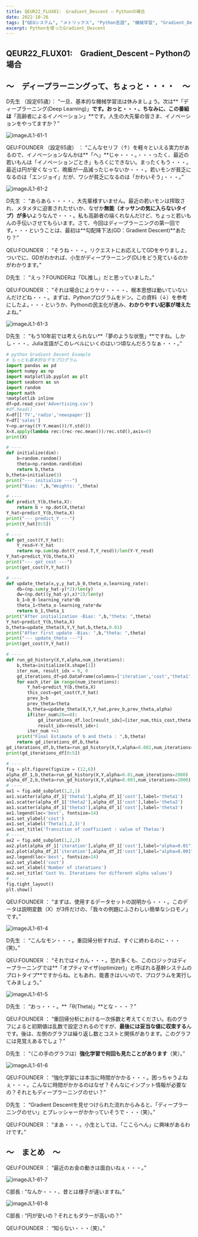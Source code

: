 ```yaml
---
title: QEUR22_FLUX01:　Gradient_Descent – Pythonの場合
date: 2022-10-26
tags: ["QEUシステム", "メトリックス", "Python言語", "機械学習", "Gradient_Descent", "ディープラーニング"]
excerpt: Pythonを使ったGradient_Descent
---
```


## QEUR22_FLUX01:　Gradient_Descent – Pythonの場合

## ～　ディープラーニングって、ちょっと・・・・　～

D先生 （設定65歳）： “一旦、基本的な機械学習法は休みましょう。次は**「ディープラーニング(Deep Learning)」**です。おっと・・・、ちなみに、この番組は**「高齢者によるイノベーション」**です。人生の大先輩の皆さま、イノベーションをやってますか？”

![imageJL1-61-1](/2022-10-26-QEUR22_FLUX01/imageJL1-61-1.jpg)

QEU:FOUNDER （設定65歳） ： “こんなセリフ（↑）を軽々といえる実力があるので、イノベーションなんかは**「へ」**じゃ・・・。・・・ったく、最近の若いもんは「イノベーションごとき」もろくにできない。まったくもう・・・。最近は円が安くなって、晩飯が一品減ったじゃないか・・・。若いモンが貧乏になるのは「エンジョイ」だが、ワシが貧乏になるのは「かわいそう」・・・。”

![imageJL1-61-2](/2022-10-26-QEUR22_FLUX01/imageJL1-61-2.jpg)

D先生 ： “あらあら・・・・、大先輩様すいません。最近の若いモンは搾取され、メタメタに迫害されたせいか、なぜか**無能（オッサンの気に入らないタイプ）が多い**ようなんで・・・。私も高齢者の端くれなんだけど、ちょっと若いもんの手伝いさせてもらいます。さて、今回はディープラーニングの第一回です。・・・ということは、最初は**勾配降下法(GD：Gradient Descent)**あたり？”

QEU:FOUNDER ： “そうね・・・。リクエストにお応えしてGDをやりましょ。ついでに、GDがわかれば、小生がディープラーニング(DL)をどう見ているのかがわかります。”

D先生 ： “えっ？FOUNDERは「DL推し」だと思っていました。”

QEU:FOUNDER ： “それは場合によりケリ・・・・、根本思想は動いていないんだけどね・・・。まずは、Pythonプログラムをドン。この資料（↓）を参考にしたよ。・・・というか、Pythonの民主化が進み、**わかりやすい記事が増えた**よね。”

![imageJL1-61-3](/2022-10-26-QEUR22_FLUX01/imageJL1-61-3.jpg)

D先生 ： “もう10年前では考えられない**「夢のような状態」**ですね。しかし・・・、Julia言語がこのレベルにいくのはいつ頃なんだろうなぁ・・・。”

```python
# python Gradient Decent Example
# もっとも基本的なデモプログラム
import pandas as pd
import numpy as np
import matplotlib.pyplot as plt
import seaborn as sn
import random
import math
%matplotlib inline
df=pd.read_csv('Advertising.csv')
#df.head()
X=df[['TV','radio','newspaper']]
Y=df['sales']
Y=np.array((Y-Y.mean())/Y.std())
X=X.apply(lambda rec:(rec-rec.mean())/rec.std(),axis=0)
print(X)

# ----
def initialize(dim):
    b=random.random()
    theta=np.random.rand(dim)
    return b,theta
b,theta=initialize(3)
print("--- initialize ---")
print("Bias: ",b,"Weights: ",theta)

# ----
def predict_Y(b,theta,X):
    return b + np.dot(X,theta)
Y_hat=predict_Y(b,theta,X)
print("--- predict_Y ---")
print(Y_hat[0:5])

# ----
def get_cost(Y,Y_hat):
    Y_resd=Y-Y_hat
    return np.sum(np.dot(Y_resd.T,Y_resd))/len(Y-Y_resd)
Y_hat=predict_Y(b,theta,X)
print("--- get_cost ---")
print(get_cost(Y,Y_hat))

# ----
def update_theta(x,y,y_hat,b_0,theta_o,learning_rate):
    db=(np.sum(y_hat-y)*2)/len(y)
    dw=(np.dot((y_hat-y),x)*2)/len(y)
    b_1=b_0-learning_rate*db
    theta_1=theta_o-learning_rate*dw
    return b_1,theta_1
print("After initialization -Bias: ",b,"theta: ",theta)
Y_hat=predict_Y(b,theta,X)
b,theta=update_theta(X,Y,Y_hat,b,theta,0.01)
print("After first update -Bias: ",b,"theta: ",theta)
print("--- update_theta ---")
print(get_cost(Y,Y_hat))

# ----
def run_gd_history(X,Y,alpha,num_iterations):
    b,theta=initialize(X.shape[1])
    iter_num, result_idx = 0, 0
    gd_iterations_df=pd.DataFrame(columns=['iteration','cost','theta1','theta2','theta3'])
    for each_iter in range(num_iterations):
        Y_hat=predict_Y(b,theta,X)
        this_cost=get_cost(Y,Y_hat)
        prev_b=b
        prev_theta=theta
        b,theta=update_theta(X,Y,Y_hat,prev_b,prev_theta,alpha)
        if(iter_num%20==0):
            gd_iterations_df.loc[result_idx]=[iter_num,this_cost,theta[0],theta[1],theta[2]]
            result_idx=result_idx+1
        iter_num +=1
    print("Final Estimate of b and theta : ",b,theta)
    return gd_iterations_df,b,theta
gd_iterations_df,b,theta=run_gd_history(X,Y,alpha=0.002,num_iterations=200)
print(gd_iterations_df[0:5])

# ----
fig = plt.figure(figsize = (12,6))
alpha_df_1,b,theta=run_gd_history(X,Y,alpha=0.01,num_iterations=2000)
alpha_df_2,b,theta=run_gd_history(X,Y,alpha=0.001,num_iterations=2000)
# ----
ax1 = fig.add_subplot(1,2,1)
ax1.scatter(alpha_df_1['theta1'],alpha_df_1['cost'],label='theta1')
ax1.scatter(alpha_df_1['theta2'],alpha_df_1['cost'],label='theta2')
ax1.scatter(alpha_df_1['theta3'],alpha_df_1['cost'],label='theta3')
ax1.legend(loc='best', fontsize=14)
ax1.set_ylabel('cost')
ax1.set_xlabel('Theta(1,2,3)')
ax1.set_title('Transition of coefficient : value of Thetas')
# ----
ax2 = fig.add_subplot(1,2,2)
ax2.plot(alpha_df_1['iteration'],alpha_df_1['cost'],label="alpha=0.01")
ax2.plot(alpha_df_2['iteration'],alpha_df_2['cost'],label="alpha=0.001")
ax2.legend(loc='best', fontsize=14)
ax2.set_ylabel('cost')
ax2.set_xlabel('Number of iterations')
ax2.set_title('Cost Vs. Iterations for different alpha values')
# -----
fig.tight_layout()
plt.show()

```

QEU:FOUNDER ： “まずは、使用するデータセットの説明から・・・。このデータは説明変数（X）が3件だけの、「我々の例題にふさわしい簡単なシロモノ」です。”

![imageJL1-61-4](/2022-10-26-QEUR22_FLUX01/imageJL1-61-4.jpg)

D先生 ： “こんなモン・・・。重回帰分析すれば、すぐに終わるのに・・・(笑)。”

QEU:FOUNDER ： “それではイカん・・・。恐れ多くも、このロジックはディープラーニングでは**「オプティマイザ(optimizer)」と呼ばれる基幹システムのプロトタイプ**ですからね。ともあれ、能書きはいいので、プログラムを実行してみましょう。”

![imageJL1-61-5](/2022-10-26-QEUR22_FLUX01/imageJL1-61-5.jpg)

D先生 ： “おっ・・・。**「θ(Theta)」**とな・・・？”

QEU:FOUNDER ： “重回帰分析における一次係数と考えてください。右のグラフによると初期値は乱数で設定されるのですが、**最後には妥当な値に収束する**んです。後は、左側のグラフは繰り返し数とコストと関係があります。このグラフには見覚えあるでしょ？”

D先生 ： “（この手のグラフは）**強化学習で何回も見たことがあります**（笑）。”

![imageJL1-61-6](/2022-10-26-QEUR22_FLUX01/imageJL1-61-6.jpg)

QEU:FOUNDER ： “強化学習には本当に時間がかかる・・・。困っちゃうよねぇ・・・。こんなに時間がかかるのはなぜ？そんなにインプット情報が必要なの？それともディープラーニングのせい？”

D先生 ： “Gradient Descentを見せつけられた流れからみると、「ディープラーニングのせい」とプレッシャーがかかっていそうで・・・（笑）。”

QEU:FOUNDER ： “まあ・・・。小生としては、「ここらへん」に興味があるわけです。”


## ～　まとめ　～

QEU:FOUNDER ： “最近のお金の動きは面白いねぇ・・・。”

![imageJL1-61-7](/2022-10-26-QEUR22_FLUX01/imageJL1-61-7.jpg)

C部長 : “なんか・・・、昔とは様子が違いますね。”

![imageJL1-61-8](/2022-10-26-QEUR22_FLUX01/imageJL1-61-8.jpg)

C部長 : “円が安いの？それともダラーが高いの？”

QEU:FOUNDER ： “知らない・・・（笑）。”


